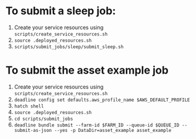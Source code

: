 
# To submit a sleep job:

1. Create your service resources using `scripts/create_service_resources.sh`
2. `source .deployed_resources.sh`
3. `scripts/submit_jobs/sleep/submit_sleep.sh`

# To submit the asset example job

1. Create your service resources using `scripts/create_service_resources.sh`
2. `deadline config set defaults.aws_profile_name $AWS_DEFAULT_PROFILE`
3. `hatch shell`
4. `source .deployed_resources.sh`
5. `cd scripts/submit_jobs`
6. `deadline bundle submit --farm-id $FARM_ID --queue-id $QUEUE_ID --submit-as-json --yes -p DataDir=asset_example asset_example`
